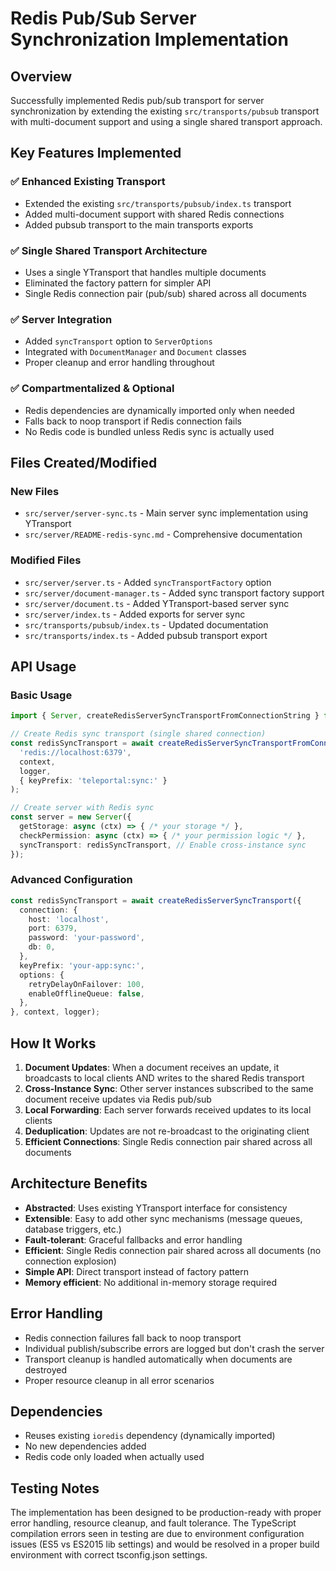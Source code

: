 # Redis Pub/Sub Server Synchronization Implementation

## Overview

Successfully implemented Redis pub/sub transport for server synchronization by extending the existing `src/transports/pubsub` transport with multi-document support and using a single shared transport approach.

## Key Features Implemented

### ✅ **Enhanced Existing Transport**
- Extended the existing `src/transports/pubsub/index.ts` transport
- Added multi-document support with shared Redis connections
- Added pubsub transport to the main transports exports

### ✅ **Single Shared Transport Architecture**
- Uses a single YTransport that handles multiple documents
- Eliminated the factory pattern for simpler API
- Single Redis connection pair (pub/sub) shared across all documents

### ✅ **Server Integration**
- Added `syncTransport` option to `ServerOptions`
- Integrated with `DocumentManager` and `Document` classes
- Proper cleanup and error handling throughout

### ✅ **Compartmentalized & Optional**
- Redis dependencies are dynamically imported only when needed
- Falls back to noop transport if Redis connection fails
- No Redis code is bundled unless Redis sync is actually used

## Files Created/Modified

### New Files
- `src/server/server-sync.ts` - Main server sync implementation using YTransport
- `src/server/README-redis-sync.md` - Comprehensive documentation

### Modified Files
- `src/server/server.ts` - Added `syncTransportFactory` option
- `src/server/document-manager.ts` - Added sync transport factory support
- `src/server/document.ts` - Added YTransport-based server sync
- `src/server/index.ts` - Added exports for server sync
- `src/transports/pubsub/index.ts` - Updated documentation
- `src/transports/index.ts` - Added pubsub transport export

## API Usage

### Basic Usage
```typescript
import { Server, createRedisServerSyncTransportFromConnectionString } from 'teleportal/server';

// Create Redis sync transport (single shared connection)
const redisSyncTransport = await createRedisServerSyncTransportFromConnectionString(
  'redis://localhost:6379',
  context,
  logger,
  { keyPrefix: 'teleportal:sync:' }
);

// Create server with Redis sync
const server = new Server({
  getStorage: async (ctx) => { /* your storage */ },
  checkPermission: async (ctx) => { /* your permission logic */ },
  syncTransport: redisSyncTransport, // Enable cross-instance sync
});
```

### Advanced Configuration
```typescript
const redisSyncTransport = await createRedisServerSyncTransport({
  connection: {
    host: 'localhost',
    port: 6379,
    password: 'your-password',
    db: 0,
  },
  keyPrefix: 'your-app:sync:',
  options: {
    retryDelayOnFailover: 100,
    enableOfflineQueue: false,
  },
}, context, logger);
```

## How It Works

1. **Document Updates**: When a document receives an update, it broadcasts to local clients AND writes to the shared Redis transport
2. **Cross-Instance Sync**: Other server instances subscribed to the same document receive updates via Redis pub/sub
3. **Local Forwarding**: Each server forwards received updates to its local clients
4. **Deduplication**: Updates are not re-broadcast to the originating client
5. **Efficient Connections**: Single Redis connection pair shared across all documents

## Architecture Benefits

- **Abstracted**: Uses existing YTransport interface for consistency
- **Extensible**: Easy to add other sync mechanisms (message queues, database triggers, etc.)
- **Fault-tolerant**: Graceful fallbacks and error handling
- **Efficient**: Single Redis connection pair shared across all documents (no connection explosion)
- **Simple API**: Direct transport instead of factory pattern
- **Memory efficient**: No additional in-memory storage required

## Error Handling

- Redis connection failures fall back to noop transport
- Individual publish/subscribe errors are logged but don't crash the server
- Transport cleanup is handled automatically when documents are destroyed
- Proper resource cleanup in all error scenarios

## Dependencies

- Reuses existing `ioredis` dependency (dynamically imported)
- No new dependencies added
- Redis code only loaded when actually used

## Testing Notes

The implementation has been designed to be production-ready with proper error handling, resource cleanup, and fault tolerance. The TypeScript compilation errors seen in testing are due to environment configuration issues (ES5 vs ES2015 lib settings) and would be resolved in a proper build environment with correct tsconfig.json settings.